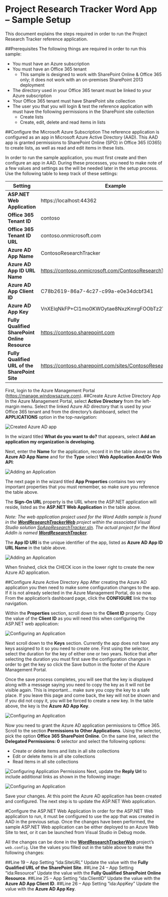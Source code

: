 ﻿Project Research Tracker Word App – Sample Setup
===========
This document explains the steps required in order to run the Project Research Tracker reference application.

##Prerequisites
The following things are required in order to run this sample:
- You must have an Azure subscription
- You must have an Office 365 tenant
    - This sample is designed to work with SharePoint Online & Office 365 only; it does not work with an on-premises SharePoint 2013 deployment
- The directory used in your Office 365 tenant must be linked to your Azure subscription
- Your Office 365 tenant must have SharePoint site collection
- The user you that you will login & test the reference application with must have the following permissions in the SharePoint site collection
    - Create lists
    - Create, edit, delete and read items in lists

##Configure the Microsoft Azure Subscription
The reference application is configured as an app in Microsoft Azure Active Directory (AAD). This AAD app is granted permissions to SharePoint Online (SPO) in Office 365 (O365) to create lists, as well as read and edit items in these lists.

In order to run the sample application, you must first create and then configure an app in AAD. During these processes, you need to make note of a few values and settings as the will be needed later in the setup process. Use the following table to keep track of these settings:

Setting | Example
--- | ---
**ASP.NET Web Application** | https://localhost:44362
**Office 365 Tenant ID** | contoso
**Office 365 Tenant ID URL** | contoso.onmicrosoft.com
**Azure AD App Name** | ContosoResearchTracker
**Azure AD App ID URL Name** | https://contoso.onmicrosoft.com/ContosoResearchTracker
**Azure AD App Client ID** | C78b2619-86a7-4c27-c99a-e0e34dcbf341
**Azure AD App Key** | VnXElqNkFP+Cl1mo0KWOytae8NxzKmrgFOObTz2YpEE=
**Fully Qualified SharePoint Online Resource** | https://contoso.sharepoint.com
**Fully Qualified URL of the SharePoint Site** | https://contoso.sharepoint.com/sites/ContosoResearchTracker/

First, login to the Azure Management Portal (https://manage.windowsazure.com).
##Create Azure Active Directory App
In the Azure Management Portal, select **Active Directory** from the left-margin menu. Select the linked Azure AD directory that is used by your Office 365 tenant and from the directory’s dashboard, select the **APPLICATIONS** option in the top-navigation:

![Created Azure AD app](readme_resources/01.png)

In the wizard titled **What do you want to do?** that appears, select **Add an application my organization is developing**.

Next, enter the **Name** for the application, record it in the table above as the **Azure AD App Name** and for the **Type** select **Web Application And/Or Web API**:

![Adding an Application](readme_resources/02.png)

The next page in the wizard titled **App Properties** contains two very important properties that you must remember, so make sure you reference the table above.

The **Sign-On URL** property is the URL where the ASP.NET application will reside, listed as the **ASP.NET Web Application** in the table above.

*Note: The web application project used for the Word AddIn sample is found in the **[WordResearchTrackerWeb](../WordResearchTrackerWeb)** project within the associated Visual Studio solution [SpAppResearchTracker.sln](../SpAppResearchTracker.sln). The actual project for the Word AddIn is named **[WordResearchTracker](../WordResearchTracker)**.*

The **App ID URI** is the unique identifier of the app, listed as **Azure AD App ID URL Name** in the table above.

![Adding an Application](readme_resources/03.png)

When finished, click the CHECK icon in the lower right to create the new Azure AD application.

##Configure Azure Active Directory App
After creating the Azure AD application you then need to make some configuration changes to the app. If it is not already selected in the Azure Management Portal, do so now. From the application’s dashboard page, click the **CONFIGURE** link the top navigation.

Within the **Properties** section, scroll down to the **Client ID** property. Copy the value of the **Client ID** as you will need this when configuring the ASP.NET web application:

![Configuring an Application](readme_resources/04.png)

Next scroll down to the **Keys** section. Currently the app does not have any keys assigned to it so you need to create one. First using the selector, select the duration for the key of either one or two years. Notice that after selecting the duration you must first save the configuration changes in order to get the key so click the Save button in the footer of the Azure Management Portal.

Once the save process completes, you will see that the key is displayed along with a message saying you need to copy the key as it will not be visible again. This is important… make sure you copy the key to a safe place. If you leave this page and come back, the key will not be shown and if you did not copy it, you will be forced to create a new key. In the table above, the key is the **Azure AD App Key**.

![Configuring an Application](readme_resources/05.png)

Now you need to grant the Azure AD application permissions to Office 365. Scroll to the section **Permissions to Other Applications**. Using the selector, pick the option **Office 365 SharePoint Online**. On the same line, select the **Delegated Permissions: 0** selector and select the following options:
-	Create or delete items and lists in all site collections
-	Edit or delete items in all site collections
-	Read items in all site collections

![Configuring Application Permissions](readme_resources/06.png) Next, update the **Reply Url** to include additional links as shown in the following image:

![Configuring an Application](readme_resources/07.png) 

Save your changes. At this point the Azure AD application has been created and configured. The next step is to update the ASP.NET Web application.

#Configure the ASP.NET Web Application
In order for the ASP.NET Web application to run, it must be configured to use the app that was created in AAD in the previous setup.  Once the changes have been performed, the sample ASP.NET Web application can be either deployed to an Azure Web Site to test, or it can be launched from Visual Studio in Debug mode.

All the changes can be done in the **[WordResearchTrackerWeb](../WordResearchTrackerWeb)** project’s `web.config`. Use the values you filled out in the table above to make the following changes:

##Line 19 – App Setting “ida:SiteURL”
Update the value with the **Fully Qualified URL of the SharePoint Site**.
##Line 24 – App Setting “ida:Resource”
Update the value with the **Fully Qualified SharePoint Online Resource**.
##Line 25 – App Setting “ida:ClientID”
Update the value with the **Azure AD App Client ID**.
##Line 26 – App Setting “ida:AppKey”
Update the value with the **Azure AD App Key**.
